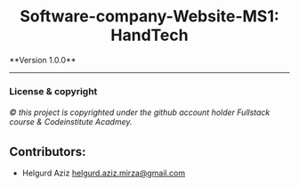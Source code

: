 <h1 align="center"> Software-company-Website-MS1: HandTech </h1>
**Version 1.0.0**

-------------------------
### License & copyright
###### © this project is copyrighted under the github account holder Fullstack course & Codeinstitute Acadmey.


## Contributors: 
- Helgurd Aziz  <helgurd.aziz.mirza@gmail.com>


